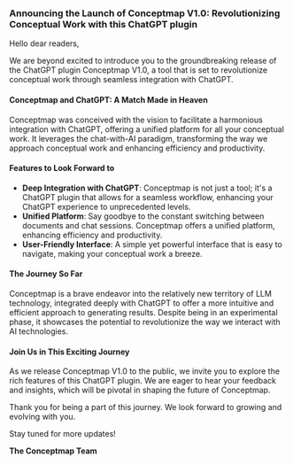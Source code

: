 
### **Announcing the Launch of Conceptmap V1.0: Revolutionizing Conceptual Work with this ChatGPT plugin**

Hello dear readers,

We are beyond excited to introduce you to the groundbreaking release of the ChatGPT plugin Conceptmap V1.0, a tool that is set to revolutionize conceptual work through seamless integration with ChatGPT.

#### **Conceptmap and ChatGPT: A Match Made in Heaven**

Conceptmap was conceived with the vision to facilitate a harmonious integration with ChatGPT, offering a unified platform for all your conceptual work. It leverages the chat-with-AI paradigm, transforming the way we approach conceptual work and enhancing efficiency and productivity.

#### **Features to Look Forward to**

- **Deep Integration with ChatGPT**: Conceptmap is not just a tool; it's a ChatGPT plugin that allows for a seamless workflow, enhancing your ChatGPT experience to unprecedented levels.
- **Unified Platform**: Say goodbye to the constant switching between documents and chat sessions. Conceptmap offers a unified platform, enhancing efficiency and productivity.
- **User-Friendly Interface**: A simple yet powerful interface that is easy to navigate, making your conceptual work a breeze.

#### **The Journey So Far**

Conceptmap is a brave endeavor into the relatively new territory of LLM technology, integrated deeply with ChatGPT to offer a more intuitive and efficient approach to generating results. Despite being in an experimental phase, it showcases the potential to revolutionize the way we interact with AI technologies.

#### **Join Us in This Exciting Journey**

As we release Conceptmap V1.0 to the public, we invite you to explore the rich features of this ChatGPT plugin. We are eager to hear your feedback and insights, which will be pivotal in shaping the future of Conceptmap.

Thank you for being a part of this journey. We look forward to growing and evolving with you.

Stay tuned for more updates!

**The Conceptmap Team**

